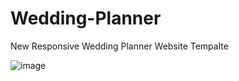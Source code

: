 # Wedding-Planner

New Responsive Wedding Planner Website Tempalte 

![image](https://user-images.githubusercontent.com/93990691/176339800-66ca4312-2835-490f-a09b-bcfe81611b9a.png)
